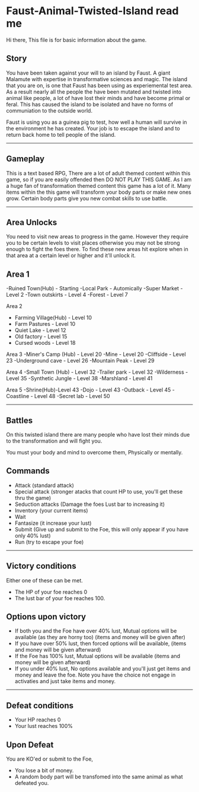 # Faust-Animal-Twisted-Island read me

Hi there, This file is for basic information about the game.

Story
-
You have been taken against your will to an island by Faust. A giant Malamute with expertise in transformative sciences and magic.
The island that you are on, is one that Faust has been using as experiemental test area.
As a result nearly all the people the have been mutated and twisted into animal like people, a lot of have lost their
minds and have become primal or feral. This has caused the island to be isolated and have no forms of communiation to the
outside world.

Faust is using you as a guinea pig to test, how well a human will survive in the environment he has created.
Your job is to escape the island and to return back home to tell people of the island.

---
Gameplay
-
This is a text based RPG, 
There are a lot of adult themed content within this game, so if you are easily offended then DO NOT PLAY THIS GAME.
As I am a huge fan of transformation themed content this game has a lot of it.
Many items within the this game will transform your body parts or make new ones grow. 
Certain body parts give you new combat skills to use battle.

---

Area Unlocks
-
You need to visit new areas to progress in the game.
However they require you to be certain levels to visit places otherwise you may not be strong enough to fight the foes there.
To find these new areas hit explore when in that area at a certain level or higher and it'll unlock it.

Area 1
-
-Ruined Town(Hub) - Starting
-Local Park - Automically
-Super Market - Level 2
-Town outskirts - Level 4
-Forest - Level 7

Area 2
- Farming Village(Hub)  - Level 10
- Farm Pastures - Level 10
- Quiet Lake  - Level 12
- Old factory - Level 15
- Cursed woods - Level 18

Area 3
-Miner's Camp (Hub) - Level 20
-Mine  - Level 20
-Cliffside - Level 23
-Underground cave - Level 26
-Mountain Peak - Level 29

Area 4
-Small Town (Hub) - Level 32
-Trailer park - Level 32
-Wilderness - Level 35
-Synthetic Jungle - Level 38
-Marshland - Level 41

Area 5
-Shrine(Hub)-Level 43
-Dojo - Level 43
-Outback - Level 45
-Coastline - Level 48
-Secret lab - Level 50

---

Battles
-

On this twisted island there are many people who have lost their minds due to the transformation and will fight you.

You must your body and mind to overcome them, Physically or mentally.

Commands
-
- Attack (standard attack)
- Special attack  (stronger atacks that count HP to use, you'll get these thru the game)
- Seduction attacks  (Damage the foes Lust bar to increasing it)
- Inventory (your current items)
- Wait
- Fantasize (it increase your lust)
- Submit (Give up and submit to the Foe, this will only appear if you have only 40% lust)
- Run (try to escape your foe)
---
Victory conditions
-
Either one of these can be met.
- The HP of your foe reaches 0 
- The lust bar of your foe reaches 100.

Options upon victory
-
- If both you and the Foe have over 40% lust, Mutual options will be available  (as they are horny too) (items and money will be given after)
- If you have over 50% lust, then forced options will be available, (items and money will be given afterward)
- If the Foe has 100% lust, Mutual options will be available (items and money will be given afterward)
- If you under 40% lust, No options available and you'll just get items and money and leave the foe.
Note you have the choice not engage in activaties and just take items and money.

---
Defeat conditions
-

- Your HP reaches 0 
- Your lust reaches 100% 

Upon Defeat
-
You are KO'ed or submit to the Foe,
- You lose a bit of money.
- A random body part will be transfomed into the same animal as what defeated you.


